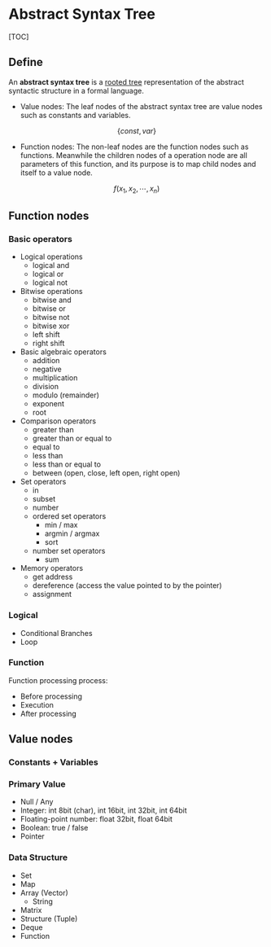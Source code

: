 # Abstract Syntax Tree

[TOC]

## Define

An **abstract syntax tree** is a [rooted tree](../../math/tree.md) representation of the abstract syntactic structure in a formal language.

- Value nodes: The leaf nodes of the abstract syntax tree are value nodes such as constants and variables.

$$
\{const, var\}
$$

- Function nodes: The non-leaf nodes are the function nodes such as functions. Meanwhile the children nodes  of a operation node are all parameters of this function, and its purpose is to map child nodes and itself to a value node.

$$
f(x_1, x_2, \cdots , x_n)
$$

## Function nodes

### Basic operators

- Logical operations
  - logical and
  - logical or
  - logical not
- Bitwise operations
  - bitwise and
  - bitwise or
  - bitwise not
  - bitwise xor
  - left shift
  - right shift
- Basic algebraic operators
  - addition
  - negative
  - multiplication
  - division
  - modulo (remainder)
  - exponent
  - root
- Comparison operators
  - greater than
  - greater than or equal to
  - equal to
  - less than
  - less than or equal to
  - between (open, close, left open, right open)
- Set operators
  - in
  - subset
  - number
  - ordered set operators
    - min / max
    - argmin / argmax
    - sort
  - number set operators
    - sum
- Memory operators
  - get address
  - dereference (access the value pointed to by the pointer)
  - assignment

### Logical

- Conditional Branches
- Loop

### Function

Function processing process: 

- Before processing
- Execution
- After processing

## Value nodes

### Constants + Variables

### Primary Value

- Null / Any
- Integer: int 8bit (char), int 16bit, int 32bit, int 64bit
- Floating-point number: float 32bit, float 64bit
- Boolean: true / false
- Pointer

### Data Structure

- Set
- Map
- Array (Vector)
  - String
- Matrix
- Structure (Tuple)
- Deque
- Function